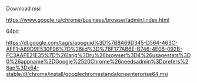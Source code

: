 Download msi

https://www.google.ru/chrome/business/browser/admin/index.html


64bit

https://dl.google.com/tag/s/appguid%3D%7B8A69D345-D564-463C-AFF1-A69D9E530F96%7D%26iid%3D%7BF177AB6E-B746-4E06-092B-FC3AAFE21E35%7D%26lang%3Dru%26browser%3D4%26usagestats%3D0%26appname%3DGoogle%2520Chrome%26needsadmin%3Dprefers%26ap%3Dx64-stable/dl/chrome/install/googlechromestandaloneenterprise64.msi
